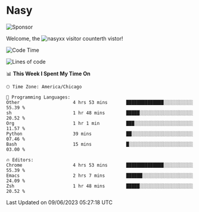 # Nasy

<!--
<p align="center">
<img height="200" src="https://github-readme-stats.vercel.app/api?username=nasyxx&count_private=true&show_icons=true&theme=dracula&include_all_commits=true"/>
<img height="200" src="https://github-readme-stats.vercel.app/api/top-langs/?username=nasyxx&theme=dracula&hide=html,jupyter+notebook&count_private=true&show_icons=true"/>
</p>

  
----------------
-->

![Sponsor](https://img.shields.io/static/v1.svg?label=Sponsor&message=%E2%9D%A4&logo=GitHub&style=flat&color=pink)
 
Welcome, the ![nasyxx visitor counter](https://count.getloli.com/get/@nasyxx?theme=rule34)th vistor!
 
<!--START_SECTION:waka-->
![Code Time](http://img.shields.io/badge/Code%20Time-3%2C556%20hrs%2028%20mins-blue)

![Lines of code](https://img.shields.io/badge/From%20Hello%20World%20I%27ve%20Written-6.3%20million%20lines%20of%20code-blue)

📊 **This Week I Spent My Time On** 

```text
🕑︎ Time Zone: America/Chicago

💬 Programming Languages: 
Other                    4 hrs 53 mins       ██████████████░░░░░░░░░░░   55.39 % 
sh                       1 hr 48 mins        █████░░░░░░░░░░░░░░░░░░░░   20.52 % 
Org                      1 hr 1 min          ███░░░░░░░░░░░░░░░░░░░░░░   11.57 % 
Python                   39 mins             ██░░░░░░░░░░░░░░░░░░░░░░░   07.46 % 
Bash                     15 mins             █░░░░░░░░░░░░░░░░░░░░░░░░   03.00 % 

🔥 Editors: 
Chrome                   4 hrs 53 mins       ██████████████░░░░░░░░░░░   55.39 % 
Emacs                    2 hrs 7 mins        ██████░░░░░░░░░░░░░░░░░░░   24.09 % 
Zsh                      1 hr 48 mins        █████░░░░░░░░░░░░░░░░░░░░   20.52 % 
```


 Last Updated on 09/06/2023 05:27:18 UTC
<!--END_SECTION:waka-->

<!-- ![visitors](https://visitor-badge.laobi.icu/badge?page_id=nasyxx.nasyxx) -->
